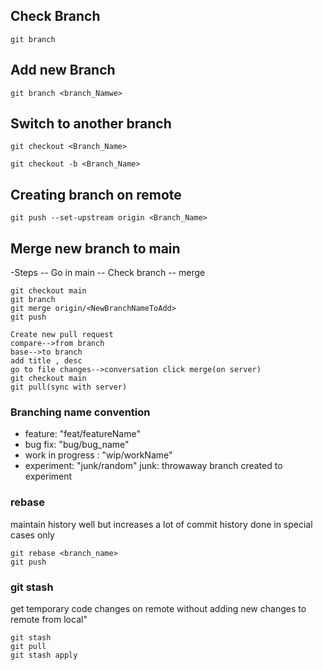 ## Check Branch
```
git branch
```
## Add new Branch
```
git branch <branch_Namwe>
```

## Switch to another branch
```Way-1
git checkout <Branch_Name>
```
```Way-2
git checkout -b <Branch_Name>
```


## Creating branch on remote
```
git push --set-upstream origin <Branch_Name>
```

## Merge new branch to main
-Steps
-- Go in main
-- Check branch
-- merge
```
git checkout main
git branch
git merge origin/<NewBranchNameToAdd>
git push
```

``` Way-2
Create new pull request
compare-->from branch
base-->to branch
add title , desc
go to file changes-->conversation click merge(on server)
git checkout main
git pull(sync with server)

```

### Branching name convention
- feature: "feat/featureName"
- bug fix: "bug/bug_name"
- work in progress : "wip/workName"
- experiment: "junk/random"
junk: throwaway branch created to experiment



### rebase
maintain history well
but increases a lot of commit history
done in special cases only

```
git rebase <branch_name>
git push
```

### git stash
get temporary code changes on remote without  adding new changes to remote from local"
```
git stash
git pull
git stash apply 
```